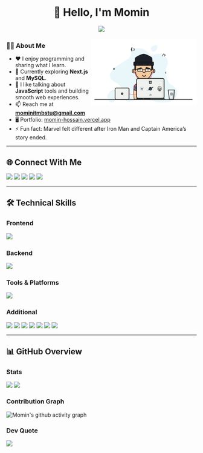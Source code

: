 <h1 align="center">💫 Hello, I'm Momin</h1>

<p align="center">
  <img height="150" src="https://streak-stats.demolab.com/?user=cssmh&theme=radical&include_all_commits=true&border=true" />
</p>

<img align="right" alt="coding" width="280" src="https://raw.githubusercontent.com/cssmh/cssmh/main/coding.gif">

### 👨‍💻 About Me
- ♥️ I enjoy programming and sharing what I learn.  
- 🌱 Currently exploring **Next.js** and **MySQL**.  
- 💬 I like talking about **JavaScript** tools and building smooth web experiences.  
- 📫 Reach me at **mominitmbstu@gmail.com**  
- 🖥️ Portfolio: [momin-hossain.vercel.app](https://momin-hossain.vercel.app)  
- ⚡ Fun fact: Marvel felt different after Iron Man and Captain America’s story ended.  

---

## 🌐 Connect With Me
<p align="left">
  <a href="https://facebook.com/touristmomen" target="_blank"><img src="https://img.shields.io/badge/Facebook-1877F2?style=flat-square&logo=facebook&logoColor=white" height="24" /></a>
  <a href="https://instagram.com/tourist_offl" target="_blank"><img src="https://img.shields.io/badge/Instagram-E4405F?style=flat-square&logo=instagram&logoColor=white" height="24" /></a>
  <a href="https://linkedin.com/in/devmomin" target="_blank"><img src="https://img.shields.io/badge/LinkedIn-0A66C2?style=flat-square&logo=linkedin&logoColor=white" height="24" /></a>
  <a href="https://x.com/erdmomin" target="_blank"><img src="https://img.shields.io/badge/X-%23000000.svg?style=flat-square&logo=X&logoColor=white" height="24" /></a>
  <a href="https://youtube.com/@tourist19" target="_blank"><img src="https://img.shields.io/badge/YouTube-FF0000?style=flat-square&logo=youtube&logoColor=white" height="24" /></a>
</p>

---

## 🛠️ Technical Skills

### Frontend
<p>
  <img src="https://skillicons.dev/icons?i=html,css,js,ts,react,nextjs,redux,tailwind,materialui" height="28" />
</p>

### Backend
<p>
  <img src="https://skillicons.dev/icons?i=nodejs,express,mongodb,mysql,firebase" height="28" />
</p>

### Tools & Platforms
<p>
  <img src="https://skillicons.dev/icons?i=git,github,postman,figma,vercel,netlify,vscode" height="28" />
</p>

### Additional
<p>
  <img src="https://img.shields.io/badge/ShadcnUI-000000?style=flat-square&logo=react&logoColor=white" height="24" />
  <img src="https://img.shields.io/badge/Framer Motion-0055FF?style=flat-square&logo=framer&logoColor=white" height="24" />
  <img src="https://img.shields.io/badge/TanStack Query-FF4154?style=flat-square&logo=reactquery&logoColor=white" height="24" />
  <img src="https://img.shields.io/badge/TinyMCE-2D8CFF?style=flat-square&logo=tinymce&logoColor=white" height="24" />
  <img src="https://img.shields.io/badge/JWT-000000?style=flat-square&logo=jsonwebtokens&logoColor=white" height="24" />
  <img src="https://img.shields.io/badge/REST APIs-FF6C37?style=flat-square&logo=rest&logoColor=white" height="24" />
  <img src="https://img.shields.io/badge/Multer-000000?style=flat-square&logo=express&logoColor=white" height="24" />
</p>

---

## 📊 GitHub Overview

### Stats
<p>
  <img height="160" src="https://github-readme-stats.vercel.app/api/top-langs/?username=cssmh&theme=radical&langs_count=8&layout=compact" />
  <img height="160" src="https://github-readme-stats.vercel.app/api?username=cssmh&theme=radical&show_icons=true&include_all_commits=true" />
</p>

### Contribution Graph
![Momin's github activity graph](https://github-readme-activity-graph.vercel.app/graph?username=cssmh&theme=react-dark)

### Dev Quote
![](https://quotes-github-readme.vercel.app/api?type=horizontal&theme=radical)
